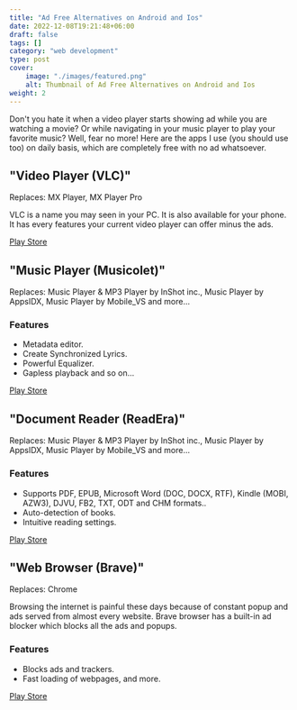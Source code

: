 ```yaml
---
title: "Ad Free Alternatives on Android and Ios"
date: 2022-12-08T19:21:48+06:00
draft: false
tags: []
category: "web development"
type: post
cover:
    image: "./images/featured.png"
    alt: Thumbnail of Ad Free Alternatives on Android and Ios
weight: 2
---
```


Don't you hate it when a video player starts showing ad while you are watching a movie? Or while navigating in your music player to play your favorite music? Well, fear no more! Here are the apps I use (you should use too) on daily basis, which are completely free with no ad whatsoever.


## "Video Player (VLC)" 
Replaces: MX Player, MX Player Pro

VLC is a name you may seen in your PC. It is also available for your phone. It has every features your current video player can offer minus the ads.

<a href="https://play.google.com/store/apps/details?id=org.videolan.vlc" class="button button-primary" target="_blank" rel="noreferrer">Play Store</a>


## "Music Player (Musicolet)"  
Replaces: Music Player & MP3 Player by InShot inc., Music Player by AppsIDX, Music Player by Mobile_VS and more...

### Features

- Metadata editor.
- Create Synchronized Lyrics.
- Powerful Equalizer.
- Gapless playback and so on...

<a href="https://play.google.com/store/apps/details?id=in.krosbits.musicolet" class="button button-primary" target="_blank" rel="noreferrer">Play Store</a>


## "Document Reader (ReadEra)"  
Replaces: Music Player & MP3 Player by InShot inc., Music Player by AppsIDX, Music Player by Mobile_VS and more...

### Features

- Supports PDF, EPUB, Microsoft Word (DOC, DOCX, RTF), Kindle (MOBI, AZW3), DJVU, FB2, TXT, ODT and CHM formats..
- Auto-detection of books.
- Intuitive reading settings.

<a href="https://play.google.com/store/apps/details?id=org.readera" class="button button-primary" target="_blank" rel="noreferrer">Play Store</a>


## "Web Browser (Brave)"  
Replaces: Chrome 

Browsing the internet is painful these days because of constant popup and ads served from almost every website. Brave browser has a built-in ad blocker which blocks all the ads and popups.

### Features

- Blocks ads and trackers.
- Fast loading of webpages, and more.

<a href="https://play.google.com/store/apps/details?id=com.brave.browser" class="button button-primary" target="_blank" rel="noreferrer">Play Store</a>
